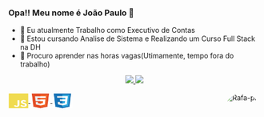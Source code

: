 ### Opa!! Meu nome é João Paulo  👋


- 🔭 Eu atualmente Trabalho como Executivo de Contas
- 🌱 Estou cursando Analise de Sistema e Realizando um Curso Full Stack na DH
- 👯 Procuro aprender nas horas vagas(Utimamente, tempo fora do trabalho)

<div align="center">
  <a href="https://github.com/pouljp">
  <img height="180em" src="https://github-readme-stats.vercel.app/api?username=pouljp&show_icons=true&theme=dark&include_all_commits=true&count_private=true"/>
  <img height="180em" src="https://github-readme-stats.vercel.app/api/top-langs/?username=pouljp&layout=compact&langs_count=7&theme=dark"/>
</div>
<div style="display: inline_block"><br>
  <img align="center" alt="Rafa-Js" height="30" width="40" src="https://raw.githubusercontent.com/devicons/devicon/master/icons/javascript/javascript-plain.svg">
  <img align="center" alt="Rafa-HTML" height="30" width="40" src="https://raw.githubusercontent.com/devicons/devicon/master/icons/html5/html5-original.svg">
  <img align="center" alt="Rafa-CSS" height="30" width="40" src="https://raw.githubusercontent.com/devicons/devicon/master/icons/css3/css3-original.svg">
  <img align="right" alt="Rafa-pic" height="150" style="border-radius:50px;" src="https://cdn.discordapp.com/attachments/828314681243467780/1028739821776146492/toonmecom_a123f9.jpg">
</div>
